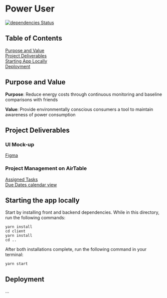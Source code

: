 # Power User
[![dependencies Status](https://david-dm.org/albertyu1027/PowerUser/status.svg)](https://david-dm.org/albertyu1027/PowerUser)

## Table of Contents
[Purpose and Value](#purpose-and-value)<br />
[Project Deliverables](#project-deliverables)<br />
[Starting App Locally](#starting-the-app-locally)<br />
[Deployment](#deployment)<br />

## Purpose and Value

__Purpose__: Reduce energy costs through continuous monitoring and baseline comparisons with friends 

__Value__: Provide environmentally conscious consumers a tool to maintain awareness of power consumption 

## Project Deliverables

### UI Mock-up
[Figma](https://www.figma.com/file/G8MpnNnitPiCGptAVdmXiZUz/Power-User)

### Project Management on AirTable
[Assigned Tasks](https://airtable.com/shrzxX9mCGg3EONkc/tblQ3GATbXly6c342)<br />
[Due Dates calendar view](#https://airtable.com/shrCMTMPGnggWSeEo)

## Starting the app locally

Start by installing front and backend dependencies. While in this directory, run the following commands:

```
yarn install
cd client
yarn install
cd ..
```

After both installations complete, run the following command in your terminal:

```
yarn start
```

## Deployment

...